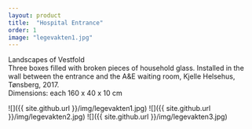 ```yaml
---
layout: product
title:  "Hospital Entrance"
order: 1
image: "legevakten1.jpg"
---
```


Landscapes of Vestfold  
Three boxes filled with broken pieces of household glass. Installed in the wall between the entrance and the A&E waiting room, Kjelle Helsehus, Tønsberg, 2017.  
Dimensions: each 160 x 40 x 10 cm  

![]({{ site.github.url }}/img/legevakten1.jpg)
![]({{ site.github.url }}/img/legevakten2.jpg)
![]({{ site.github.url }}/img/legevakten3.jpg)
